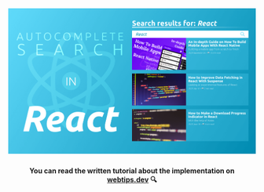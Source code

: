 <h1 align="center">
    <img src="autocomplete.png" alt="Autocomplete search created in React" />
</h1>
<h4 align="center">You can read the written tutorial about the implementation on <strong><a href="https://www.webtips.dev/how-to-create-autocomplete-search-in-react">webtips.dev</a></strong> 🔍</h4>
